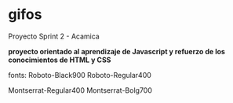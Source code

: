 # gifos #
Proyecto Sprint 2 - Acamica

**proyecto orientado al aprendizaje de Javascript y refuerzo de los conocimientos de HTML y CSS**

fonts:
Roboto-Black900
Roboto-Regular400

Montserrat-Regular400
Montserrat-Bolg700


